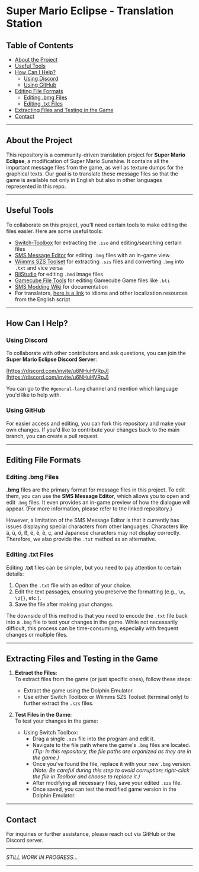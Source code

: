# **Super Mario Eclipse - Translation Station**

## **Table of Contents**
- [About the Project](#about-the-project)
- [Useful Tools](#useful-tools)
- [How Can I Help?](#how-can-i-help)
  - [Using Discord](#using-discord)
  - [Using GitHub](#using-github)
- [Editing File Formats](#editing-file-formats)
  - [Editing .bmg Files](#editing-bmg-files)
  - [Editing .txt Files](#editing-txt-files)
- [Extracting Files and Testing in the Game](#extracting-files-and-testing-in-the-game)
- [Contact](#contact)

---

## **About the Project**
This repository is a community-driven translation project for **Super Mario Eclipse**, a modification of Super Mario Sunshine. It contains all the important message files from the game, as well as texture dumps for the graphical texts. Our goal is to translate these message files so that the game is available not only in English but also in other languages represented in this repo.

---

## **Useful Tools**

To collaborate on this project, you'll need certain tools to make editing the files easier. Here are some useful tools:

- [Switch-Toolbox](https://github.com/KillzXGaming/Switch-Toolbox) for extracting the `.iso` and editing/searching certain files
- [SMS Message Editor](https://github.com/JoshuaMKW/SMS-Message-Editor) for editing `.bmg` files with an in-game view
- [Wiimms SZS Toolset](https://szs.wiimm.de/) for extracting `.szs` files and converting `.bmg` into `.txt` and vice versa
- [RiiStudio](https://github.com/riidefi/RiiStudio) for editing `.bmd` image files
- [Gamecube File Tools](https://github.com/LagoLunatic/GCFT) for editing Gamecube Game files like `.bti`
- [SMS Modding Wiki](https://smswiki.shoutwiki.com/wiki/Docs) for documentation
- For translators, [here is a link](https://docs.google.com/spreadsheets/d/16SODPmaqB_A6rrQJlQv6CGCsJy6uu63B0eXsxvo3BuU/edit?usp=sharing) to idioms and other localization resources from the English script

---

## **How Can I Help?**

### **Using Discord**
To collaborate with other contributors and ask questions, you can join the **Super Mario Eclipse Discord Server**:

[https://discord.com/invite/u6NHuHVRpJ](https://discord.com/invite/u6NHuHVRpJ)

You can go to the `#general-lang` channel and mention which language you'd like to help with.

### **Using GitHub**
For easier access and editing, you can fork this repository and make your own changes. If you'd like to contribute your changes back to the main branch, you can create a pull request.

---

## **Editing File Formats**

### **Editing .bmg Files**
**.bmg** files are the primary format for message files in this project. To edit them, you can use the **SMS Message Editor**, which allows you to open and edit `.bmg` files. It even provides an in-game preview of how the dialogue will appear. (For more information, please refer to the linked repository.)

However, a limitation of the SMS Message Editor is that it currently has issues displaying special characters from other languages. Characters like ä, ü, ö, ß, é, è, ê, ç, and Japanese characters may not display correctly. Therefore, we also provide the `.txt` method as an alternative.

### **Editing .txt Files**
Editing **.txt** files can be simpler, but you need to pay attention to certain details:

1. Open the `.txt` file with an editor of your choice.
2. Edit the text passages, ensuring you preserve the formatting (e.g., `\n`, `\z{}`, etc.).
3. Save the file after making your changes.

The downside of this method is that you need to encode the `.txt` file back into a `.bmg` file to test your changes in the game. While not necessarily difficult, this process can be time-consuming, especially with frequent changes or multiple files.

---

## **Extracting Files and Testing in the Game**

1. **Extract the Files**:  
   To extract files from the game (or just specific ones), follow these steps:
   - Extract the game using the Dolphin Emulator.
   - Use either Switch Toolbox or Wiimms SZS Toolset (terminal only) to further extract the `.szs` files.

2. **Test Files in the Game**:  
   To test your changes in the game:
   - Using Switch Toolbox:
     - Drag a single `.szs` file into the program and edit it.
     - Navigate to the file path where the game's `.bmg` files are located.
       *(Tip: In this repository, the file paths are organized as they are in the game.)*
     - Once you've found the file, replace it with your new `.bmg` version.
       *(Note: Be careful during this step to avoid corruption; right-click the file in Toolbox and choose to replace it.)*
     - After modifying all necessary files, save your edited `.szs` file.
     - Once saved, you can test the modified game version in the Dolphin Emulator.

---

## **Contact**

For inquiries or further assistance, please reach out via GitHub or the Discord server.

---

*STILL WORK IN PROGRESS...*

---
